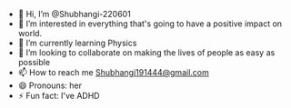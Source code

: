 - 👋 Hi, I’m @Shubhangi-220601
- 👀 I’m interested in everything that's going to have a positive impact on world.
- 🌱 I’m currently learning Physics
- 💞️ I’m looking to collaborate on making the lives of people as easy as possible
- 📫 How to reach me Shubhangi191444@gmail.com
- 😄 Pronouns: her
- ⚡ Fun fact: I've ADHD

<!---
Shubhangi-220601/Shubhangi-220601 is a ✨ special ✨ repository because its `README.md` (this file) appears on your GitHub profile.
You can click the Preview link to take a look at your changes.
--->
